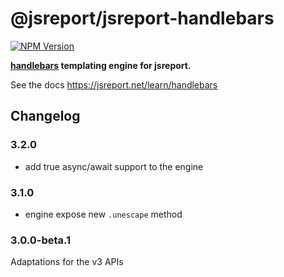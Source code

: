 # @jsreport/jsreport-handlebars
[![NPM Version](http://img.shields.io/npm/v/@jsreport/jsreport-handlebars.svg?style=flat-square)](https://npmjs.com/package/@jsreport/jsreport-handlebars)

**[handlebars](http://handlebarsjs.com/) templating engine for jsreport.**

See the docs https://jsreport.net/learn/handlebars

## Changelog

### 3.2.0

- add true async/await support to the engine

### 3.1.0

- engine expose new `.unescape` method

### 3.0.0-beta.1

Adaptations for the v3 APIs
